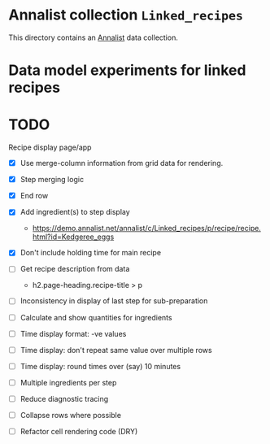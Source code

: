 # Annalist collection `Linked_recipes`

This directory contains an [Annalist](http://annalist.net) data collection.

# Data model experiments for linked recipes

# TODO

Recipe display page/app

- [x] Use merge-column information from grid data for rendering.
- [x] Step merging logic
- [x] End row
- [x] Add ingredient(s) to step display
    - https://demo.annalist.net/annalist/c/Linked_recipes/p/recipe/recipe.html?id=Kedgeree_eggs
- [x] Don't include holding time for main recipe
- [ ] Get recipe description from data
    - h2.page-heading.recipe-title > p
- [ ] Inconsistency in display of last step for sub-preparation
- [ ] Calculate and show quantities for ingredients
- [ ] Time display format: -ve values
- [ ] Time display: don't repeat same value over multiple rows
- [ ] Time display: round times over (say) 10 minutes
- [ ] Multiple ingredients per step
- [ ] Reduce diagnostic tracing
- [ ] Collapse rows where possible
- [ ] Refactor cell rendering code (DRY)